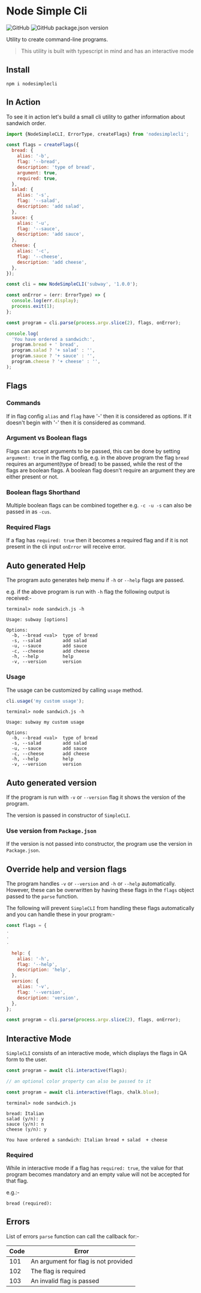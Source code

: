 # Node Simple Cli

![GitHub](https://img.shields.io/github/license/rubinder25/NodeSimpleCli?style=flat-square)
![GitHub package.json version](https://img.shields.io/github/package-json/v/rubinder25/NodeSimpleCli?style=flat-square)

Utility to create command-line programs.

> This utility is built with typescript in mind and has an interactive mode

## Install

```
npm i nodesimplecli
```

## In Action

To see it in action let's build a small cli utility to gather information about sandwich order.

```js
import {NodeSimpleCLI, ErrorType, createFlags} from 'nodesimplecli';

const flags = createFlags({
  bread: {
    alias: '-b',
    flag: '--bread',
    description: 'type of bread',
    argument: true,
    required: true,
  },
  salad: {
    alias: '-s',
    flag: '--salad',
    description: 'add salad',
  },
  sauce: {
    alias: '-u',
    flag: '--sauce',
    description: 'add sauce',
  },
  cheese: {
    alias: '-c',
    flag: '--cheese',
    description: 'add cheese',
  },
});

const cli = new NodeSimpleCLI('subway', '1.0.0');

const onError = (err: ErrorType) => {
  console.log(err.display);
  process.exit(1);
};

const program = cli.parse(process.argv.slice(2), flags, onError);

console.log(
  'You have ordered a sandwich:',
  program.bread + ' bread',
  program.salad ? '+ salad' : '',
  program.sauce ? '+ sauce' : '',
  program.cheese ? '+ cheese' : '',
);
```

## Flags

### Commands

If in flag config `alias` and `flag` have '-' then it is considered as options. If it doesn't begin with '-' then it is considered as command.

### Argument vs Boolean flags

Flags can accept arguments to be passed, this can be done by setting `argument: true` in the flag config, e.g. in the above program the flag `bread` requires an argument(type of bread) to be passed, while the rest of the flags are boolean flags. A boolean flag doesn't require an argument they are either present or not.

### Boolean flags Shorthand

Multiple boolean flags can be combined together e.g. `-c -u -s` can also be passed in as `-cus`.

### Required Flags

If a flag has `required: true` then it becomes a required flag and if it is not present in the cli input `onError` will receive error.

## Auto generated Help

The program auto generates help menu if `-h` or `--help` flags are passed.

e.g. if the above program is run with `-h` flag the following output is received:-

```
terminal> node sandwich.js -h

Usage: subway [options]

Options:
  -b, --bread <val>  type of bread
  -s, --salad        add salad
  -u, --sauce        add sauce
  -c, --cheese       add cheese
  -h, --help         help
  -v, --version      version
```

### Usage

The usage can be customized by calling `usage` method.

```js
cli.usage('my custom usage');
```

```
terminal> node sandwich.js -h

Usage: subway my custom usage

Options:
  -b, --bread <val>  type of bread
  -s, --salad        add salad
  -u, --sauce        add sauce
  -c, --cheese       add cheese
  -h, --help         help
  -v, --version      version
```

## Auto generated version

If the program is run with `-v` or `--version` flag it shows the version of the program.

The version is passed in constructor of `SimpleCLI`.

### Use version from `Package.json`

If the version is not passed into constructor, the program use the version in `Package.json`.

## Override help and version flags

The program handles `-v` or `--version` and `-h` or `--help` automatically. However, these can be overwritten by having these flags in the `flags` object passed to the `parse` function.

The following will prevent `SimpleCLI` from handling these flags automatically and you can handle these in your program:-

```js
const flags = {
.
.
.

  help: {
    alias: '-h',
    flag: '--help',
    description: 'help',
  },
  version: {
    alias: '-v',
    flag: '--version',
    description: 'version',
  },
};

const program = cli.parse(process.argv.slice(2), flags, onError);
```

## Interactive Mode

`SimpleCLI` consists of an interactive mode, which displays the flags in QA form to the user.

```js
const program = await cli.interactive(flags);

// an optional color property can also be passed to it

const program = await cli.interactive(flags, chalk.blue);
```

```
terminal> node sandwich.js

bread: Italian
salad (y/n): y
sauce (y/n): n
cheese (y/n): y

You have ordered a sandwich: Italian bread + salad  + cheese
```

### Required

While in interactive mode if a flag has `required: true`, the value for that program becomes mandatory and an empty value will not be accepted for that flag.

e.g.:-

```
bread (required):
```

## Errors

List of errors `parse` function can call the callback for:-

| Code | Error                                |
| ---- | ------------------------------------ |
| 101  | An argument for flag is not provided |
| 102  | The flag is required                 |
| 103  | An invalid flag is passed            |
